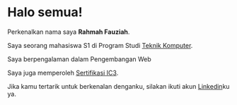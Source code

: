 # Halo semua! 

Perkenalkan nama saya **Rahmah Fauziah**.<br>

Saya seorang mahasiswa S1 di Program Studi [Teknik Komputer](https://tekkom.upi.edu).<br>

Saya berpengalaman dalam Pengembangan Web<br>

Saya juga memperoleh [Sertifikasi IC3](https://www.credly.com/badges/3de76263-6d61-478d-880c-6f9b550a297a/public_url).<br>

Jika kamu tertarik untuk berkenalan denganku, silakan ikuti akun [Linkedin](https://www.linkedin.com/in/rahmahf/)ku ya.
